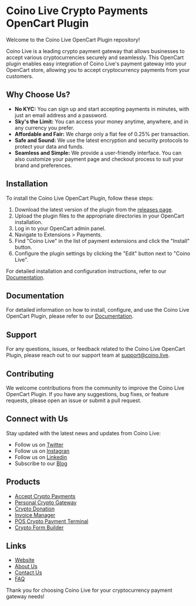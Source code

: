 # Coino Live Crypto Payments OpenCart Plugin

Welcome to the Coino Live OpenCart Plugin repository!

Coino Live is a leading crypto payment gateway that allows businesses to accept various cryptocurrencies securely and seamlessly. This OpenCart plugin enables easy integration of Coino Live's payment gateway into your OpenCart store, allowing you to accept cryptocurrency payments from your customers.

## Why Choose Us?

- **No KYC:** You can sign up and start accepting payments in minutes, with just an email address and a password.
- **Sky's the Limit:** You can access your money anytime, anywhere, and in any currency you prefer.
- **Affordable and Fair:** We charge only a flat fee of 0.25% per transaction.
- **Safe and Sound:** We use the latest encryption and security protocols to protect your data and funds.
- **Seamless and Simple:** We provide a user-friendly interface. You can also customize your payment page and checkout process to suit your brand and preferences.
  
## Installation

To install the Coino Live OpenCart Plugin, follow these steps:

1. Download the latest version of the plugin from the [releases page](https://github.com/coino-live/coinolive-payment-gateway-for-opencart/releases).
2. Upload the plugin files to the appropriate directories in your OpenCart installation.
3. Log in to your OpenCart admin panel.
4. Navigate to Extensions > Payments.
5. Find "Coino Live" in the list of payment extensions and click the "Install" button.
6. Configure the plugin settings by clicking the "Edit" button next to "Coino Live".

For detailed installation and configuration instructions, refer to our [Documentation](https://coino.live/document).

## Documentation

For detailed information on how to install, configure, and use the Coino Live OpenCart Plugin, please refer to our [Documentation](https://coino.live/document).

## Support

For any questions, issues, or feedback related to the Coino Live OpenCart Plugin, please reach out to our support team at [support@coino.live](mailto:support@coino.live).

## Contributing

We welcome contributions from the community to improve the Coino Live OpenCart Plugin. If you have any suggestions, bug fixes, or feature requests, please open an issue or submit a pull request.

## Connect with Us

Stay updated with the latest news and updates from Coino Live:

- Follow us on [Twitter](https://twitter.com/coino_live)
- Follow us on [Instagran](https://www.instagram.com/coino.live)
- Follow us on [Linkedin](https://linkedin.com/company/coino-live)
- Subscribe to our [Blog](https://coino.live/blog)

## Products

- [Accept Crypto Payments](https://coino.live/crypto-gateway)
- [Personal Crypto Gateway](https://coino.live/personal-crypto-gateway)
- [Crypto Donation](https://coino.live/crypto-donation)
- [Invoice Manager](https://coino.live/invoice-manager)
- [POS Crypto Payment Terminal](https://coino.live/point-of-sale)
- [Crypto Form Builder](https://coino.live/form-builder)

## Links

- [Website](https://coino.live)
- [About Us](https://coino.live/about)
- [Contact Us](https://coino.live/contact)
- [FAQ](https://coino.live/faq)

Thank you for choosing Coino Live for your cryptocurrency payment gateway needs!
